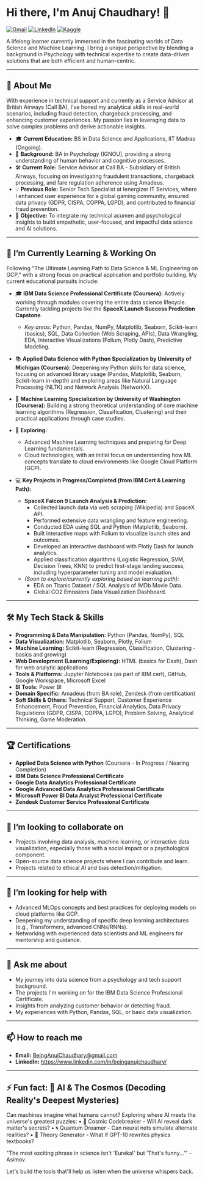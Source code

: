 # Hi there, I'm Anuj Chaudhary! 👋

<p align="left">
  <a href="mailto:BeingAnujChaudhary@gmail.com"><img src="https://img.shields.io/badge/Gmail-D14836?style=for-the-badge&logo=gmail&logoColor=white" alt="Gmail"/></a>
  <a href="https://www.linkedin.com/in/beinganujchaudhary/"><img src="https://img.shields.io/badge/LinkedIn-0077B5?style=for-the-badge&logo=linkedin&logoColor=white" alt="LinkedIn"/></a>
  <a href="https://www.kaggle.com/beinganujchaudhary"><img src="https://img.shields.io/badge/Kaggle-20BEFF?style=for-the-badge&logo=kaggle&logoColor=white" alt="Kaggle"/></a>
  </p>

A lifelong learner currently immersed in the fascinating worlds of Data Science and Machine Learning. I bring a unique perspective by blending a background in Psychology with technical expertise to create data-driven solutions that are both efficient and human-centric.

---

## 🔭 About Me

With experience in technical support and currently as a Service Advisor at British Airways (Call BA), I've honed my analytical skills in real-world scenarios, including fraud detection, chargeback processing, and enhancing customer experiences. My passion lies in leveraging data to solve complex problems and derive actionable insights.

* 🎓 **Current Education:** BS in Data Science and Applications, IIT Madras (Ongoing). 
* 🧠 **Background:** BA in Psychology (IGNOU), providing a strong understanding of human behavior and cognitive processes.
* 🛠️ **Current Role:** Service Advisor at Call BA - Subsidiary of British Airways, focusing on investigating fraudulent transactions, chargeback processing, and fare regulation adherence using Amadeus.
* 💡 **Previous Role:** Senior Tech Specialist at Ienergizer IT Services, where I enhanced user experience for a global gaming community, ensured data privacy (GDPR, CISPA, COPPA, LGPD), and contributed to financial fraud prevention.
* 🎯 **Objective:** To integrate my technical acumen and psychological insights to build empathetic, user-focused, and impactful data science and AI solutions.

---

## 🌱 I’m Currently Learning & Working On

Following "The Ultimate Learning Path to Data Science & ML Engineering on GCP," with a strong focus on practical application and portfolio building. My current educational pursuits include:

* 🎓 **IBM Data Science Professional Certificate (Coursera):** Actively working through modules covering the entire data science lifecycle. Currently tackling projects like the **SpaceX Launch Success Prediction Capstone**.
    * *Key areas:* Python, Pandas, NumPy, Matplotlib, Seaborn, Scikit-learn (basics), SQL, Data Collection (Web Scraping, APIs), Data Wrangling, EDA, Interactive Visualizations (Folium, Plotly Dash), Predictive Modeling.
* 📚 **Applied Data Science with Python Specialization by University of Michigan (Coursera):** Deepening my Python skills for data science, focusing on advanced library usage (Pandas, Matplotlib, Seaborn, Scikit-learn in-depth) and exploring areas like Natural Language Processing (NLTK) and Network Analysis (NetworkX).
* 🤖 **Machine Learning Specialization by University of Washington (Coursera):** Building a strong theoretical understanding of core machine learning algorithms (Regression, Classification, Clustering) and their practical applications through case studies.
* 🚀 **Exploring:**
    * Advanced Machine Learning techniques and preparing for Deep Learning fundamentals.
    * Cloud technologies, with an initial focus on understanding how ML concepts translate to cloud environments like Google Cloud Platform (GCP).

* 💻 **Key Projects in Progress/Completed (from IBM Cert & Learning Path):**
    * **SpaceX Falcon 9 Launch Analysis & Prediction:** 
        * Collected launch data via web scraping (Wikipedia) and SpaceX API.
        * Performed extensive data wrangling and feature engineering.
        * Conducted EDA using SQL and Python (Matplotlib, Seaborn).
        * Built interactive maps with Folium to visualize launch sites and outcomes.
        * Developed an interactive dashboard with Plotly Dash for launch analytics.
        * Applied classification algorithms (Logistic Regression, SVM, Decision Trees, KNN) to predict first-stage landing success, including hyperparameter tuning and model evaluation.
    * *(Soon to explore/currently exploring based on learning path):*
        * EDA on Titanic Dataset / SQL Analysis of IMDb Movie Data.
        * Global CO2 Emissions Data Visualization Dashboard.

---

## 🛠️ My Tech Stack & Skills

* **Programming & Data Manipulation:** Python (Pandas, NumPy), SQL
* **Data Visualization:** Matplotlib, Seaborn, Plotly, Folium
* **Machine Learning:** Scikit-learn (Regression, Classification, Clustering - basics and growing)
* **Web Development (Learning/Exploring):** HTML (basics for Dash), Dash for web analytic applications
* **Tools & Platforms:** Jupyter Notebooks (as part of IBM cert), GitHub, Google Workspace, Microsoft Excel
* **BI Tools:** Power BI
* **Domain Specific:** Amadeus (from BA role), Zendesk (from certification)
* **Soft Skills & Others:** Technical Support, Customer Experience Enhancement, Fraud Prevention, Financial Analytics, Data Privacy Regulations (GDPR, CISPA, COPPA, LGPD), Problem Solving, Analytical Thinking, Game Moderation.

---

## 🏆 Certifications

* **Applied Data Science with Python** (Coursera - In Progress / Nearing Completion)
* **IBM Data Science Professional Certificate** 
* **Google Data Analytics Professional Certificate**
* **Google Advanced Data Analytics Professional Certificate**
* **Microsoft Power BI Data Analyst Professional Certificate**
* **Zendesk Customer Service Professional Certificate**

---

## 👯 I’m looking to collaborate on

* Projects involving data analysis, machine learning, or interactive data visualization, especially those with a social impact or a psychological component.
* Open-source data science projects where I can contribute and learn.
* Projects related to ethical AI and bias detection/mitigation.

---

## 🤔 I’m looking for help with

* Advanced MLOps concepts and best practices for deploying models on cloud platforms like GCP.
* Deepening my understanding of specific deep learning architectures (e.g., Transformers, advanced CNNs/RNNs).
* Networking with experienced data scientists and ML engineers for mentorship and guidance.

---

## 💬 Ask me about

* My journey into data science from a psychology and tech support background.
* The projects I'm working on for the IBM Data Science Professional Certificate.
* Insights from analyzing customer behavior or detecting fraud.
* My experiences with Python, Pandas, SQL, or basic data visualization.

---

## 📫 How to reach me

* **Email:** BeingAnujChaudhary@gmail.com
* **LinkedIn:** https://www.linkedin.com/in/beinganujchaudhary/
---

## ⚡ Fun fact:  🌌 AI & The Cosmos (Decoding Reality's Deepest Mysteries)
Can machines imagine what humans cannot? Exploring where AI meets the universe's greatest puzzles:
• 🔭 Cosmic Codebreaker - Will AI reveal dark matter's secrets?
• 🌀 Quantum Dreamer - Can neural nets simulate alternate realities?
• 🧠 Theory Generator - What if GPT-10 rewrites physics textbooks?

"The most exciting phrase in science isn't 'Eureka!' but 'That's funny...'" - Asimov

Let's build the tools that'll help us listen when the universe whispers back.
